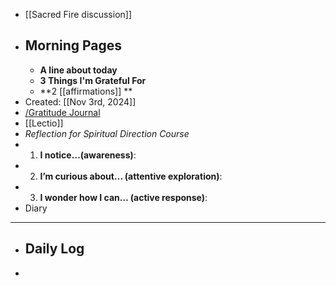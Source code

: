 - [[Sacred Fire discussion]]
- ## Morning Pages
	- **A line about today**
	- **3 Things I'm Grateful For**
	- **2 [[affirmations]] **
- Created: [[Nov 3rd, 2024]]
- [/Gratitude Journal](/Gratitude-Journal.md)
- [[Lectio]]
- *Reflection for Spiritual Direction Course*
- 1. **I notice…(awareness)**:
- 2. **I’m curious about… (attentive exploration)**:
- 3. **I wonder how I can… (active response)**:
- Diary
- ---
- ## Daily Log
-